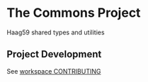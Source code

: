 # The Commons Project

Haag59 shared types and utilities

## Project Development

See [workspace CONTRIBUTING](../../CONTRIBUTING.md) 

